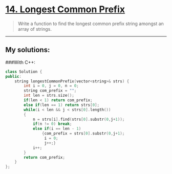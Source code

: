 [14. Longest Common Prefix](https://leetcode.com/problems/longest-common-prefix/)
===========================

>Write a function to find the longest common prefix string amongst an array of strings. 

----------
## My solutions:
###With C++:

```C++
class Solution {
public:
    string longestCommonPrefix(vector<string>& strs) {
        int i = 0, j = 0, n = 0;
        string com_prefix = "";
        int len = strs.size();
        if(len < 1) return com_prefix;
        else if(len == 1) return strs[0];
        while(i < len && j < strs[0].length())
        {
            n = strs[i].find(strs[0].substr(0,j+1));
            if(n != 0) break;
            else if(i == len - 1)
                {com_prefix = strs[0].substr(0,j+1);
                 i = 0;
                 j++;}
            i++;
        }
        return com_prefix;
    }
};
```
